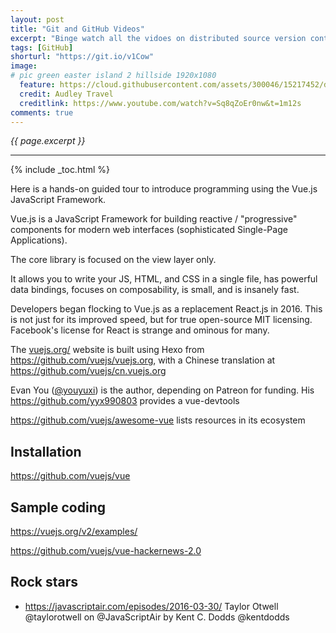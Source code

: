 ```yaml
---
layout: post
title: "Git and GitHub Videos"
excerpt: "Binge watch all the vidoes on distributed source version control"
tags: [GitHub]
shorturl: "https://git.io/v1Cow"
image:
# pic green easter island 2 hillside 1920x1080
  feature: https://cloud.githubusercontent.com/assets/300046/15217452/d8d04062-1818-11e6-9a57-215db66655d2.jpg
  credit: Audley Travel
  creditlink: https://www.youtube.com/watch?v=Sq8qZoEr0nw&t=1m12s
comments: true
---
```

<i>{{ page.excerpt }}</i>
<hr />

{% include _toc.html %}

Here is a hands-on guided tour to introduce 
programming using the Vue.js JavaScript Framework.

Vue.js is a JavaScript Framework for building reactive / "progressive"
components for modern web interfaces
(sophisticated Single-Page Applications).

The core library is focused on the view layer only.

It allows you to write your JS, HTML, and CSS in a single file, 
has powerful data bindings, focuses on composability, 
is small, and is insanely fast. 

Developers began flocking to Vue.js as a replacement React.js in 2016.
This is not just for its improved speed, but
for true open-source MIT licensing.
Facebook's license for React is strange and ominous for many.

The <a target="_blank" href="https://vuejs.org/">vuejs.org/</a>
website is built using Hexo from 
https://github.com/vuejs/vuejs.org,
with a Chinese translation at
https://github.com/vuejs/cn.vuejs.org

Evan You (<a target="_blank" href="https://twitter.com/youyuxi/">@youyuxi</a>)
is the author, depending on Patreon for funding.
His https://github.com/yyx990803
provides a vue-devtools

https://github.com/vuejs/awesome-vue
lists resources in its ecosystem

## Installation

https://github.com/vuejs/vue


## Sample coding

https://vuejs.org/v2/examples/

https://github.com/vuejs/vue-hackernews-2.0


## Rock stars

* https://javascriptair.com/episodes/2016-03-30/
   Taylor Otwell @taylorotwell
   on @JavaScriptAir by Kent C. Dodds @kentdodds


